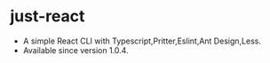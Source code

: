 # just-react

-   A simple React CLI with Typescript,Pritter,Eslint,Ant Design,Less.
-   Available since version 1.0.4.
